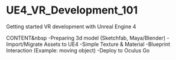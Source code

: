 # UE4_VR_Development_101
 Getting started VR development with Unreal Engine 4 
 
 CONTENT&nbsp
 -Preparing 3d model (Sketchfab, Maya/Blender)
 -Import/Migrate Assets to UE4
 -Simple Texture & Material
 -Blueprint Interaction (Example: moving object)
 -Deploy to Oculus Go

 
 
 
 
 
 
